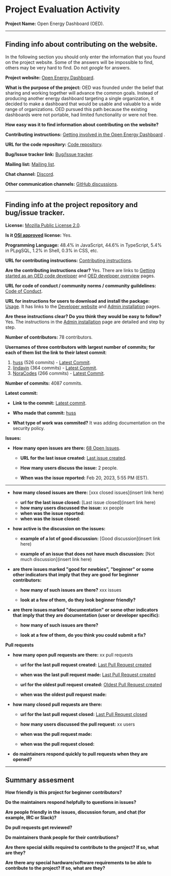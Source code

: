 # Project Evaluation Activity



__Project Name:__  Open Energy Dashboard (OED).


---

## Finding info about contributing on the website.

In the following section you should only enter the information that you
found on the project website. Some of the answers will be impossible to find, others
may be very hard to find. Do not _google_ for answers.

__Project website:__ [Open Energy Dashboard](https://openenergydashboard.github.io/).


__What is the purpose of the project:__ OED was founded under the belief that sharing and working together will advance the common goals. Instead of producing another energy dashboard targeting a single organization, it decided to make a dashboard that would be usable and valuable to a wide range of organizations. OED pursued this path because the existing dashboards were not portable, had limited functionality or were not free.




__How easy was it to find information about contributing on the website?__ 


__Contributing instructions:__ [Getting involved in the Open Energy Dashboard](https://openenergydashboard.github.io/involved.html) .

__URL for the code repository:__ [Code repository](https://github.com/OpenEnergyDashboard/OED).

__Bug/Issue tracker link:__ [Bug/Issue tracker](https://github.com/OpenEnergyDashboard/OED/issues).

__Mailing list:__ [Mailing list](https://openenergydashboard.github.io/contact.html).

__Chat channel:__ [Discord](https://discord.gg/zUVneZU333).

__Other communication channels:__ [GitHub discussions](https://github.com/OpenEnergyDashboard/OED/discussions).


---

## Finding info at the project repository and bug/issue tracker.

__License:__ [Mozilla Public License 2.0](https://github.com/OpenEnergyDashboard/OED/blob/development/License.txt).

__Is it [OSI approved](https://opensource.org/licenses/alphabetical) license:__ Yes.

__Programming Language:__ 48.4% in JavaScript, 44.6% in TypeScript, 5.4% in PLpgSQL, 1.2% in Shell, 0.3% in CSS, etc.

__URL for contributing instructions:__ [Contributing instructions](https://github.com/OpenEnergyDashboard/OED/blob/development/CONTRIBUTING.md).

__Are the contributing instructions clear?__ Yes. There are links to [Getting started as an OED code developer](https://openenergydashboard.github.io/developer/gettingStarted.html) and [OED developer overview](https://openenergydashboard.github.io/developer/) pages.


__URL for code of conduct / community norms / community guildelines:__ [Code of Conduct](https://github.com/OpenEnergyDashboard/OED/blob/development/CODE_OF_CONDUCT.md).

__URL for instructions for users to download and install the package:__ [Usage](https://github.com/OpenEnergyDashboard/OED/blob/development/USAGE.md). It has links to the [Developer website](https://openenergydashboard.github.io/developer/) and [Admin installation](https://openenergydashboard.github.io/help/v0.7.0/adminInstallation.html) pages.


__Are these instructions clear? Do you think they would be easy to follow?__ Yes. The instructions in the [Admin installation](https://openenergydashboard.github.io/help/v0.7.0/adminInstallation.html) page are detailed and step by step.


__Number of contributors:__ 78 contributors.


__Usernames of three contributors with largest number of commits; for
each of them list the link to their latest commit__:

1. [huss](https://github.com/huss) (526 commits) - [Latest Commit](https://github.com/OpenEnergyDashboard/OED/commit/c0f06f97cfd11c6fb0569b20170573b3266a72a3).
2. [lindavin](https://github.com/lindavin) (364 commits) - [Latest Commit](https://github.com/OpenEnergyDashboard/OED/commit/f75197d287897a42b45ce38e9d0339e09a766c45).
3. [NoraCodes](https://github.com/NoraCodes) (266 commits) - [Latest Commit](https://github.com/OpenEnergyDashboard/OED/commit/a30d869e6a81a8d32fd8b51ec7e6ef8cac5a8cc3).


__Number of commits:__ 4087 commits.

__Latest commit:__

- __Link to the commit:__ [Latest commit](https://github.com/OpenEnergyDashboard/OED/commit/c0f06f97cfd11c6fb0569b20170573b3266a72a3).

- __Who made that commit:__ [huss](https://github.com/huss)

- __What type of work was commited?__ It was adding documentation on the security policy.


__Issues:__

- __How many open issues are there:__ [68 Open Issues](https://github.com/OpenEnergyDashboard/OED/issues?q=is%3Aopen+is%3Aissue).

    - __URL for the last issue created:__ [Last issue created](https://github.com/OpenEnergyDashboard/OED/issues/871).

    - __How many users discuss the issue:__ 2 people.
    
    - __When was the issue reported:__ Feb 20, 2023, 5:55 PM (EST).
    
---

- __how many closed issues are there:__ [xxx closed issues](insert link here)
    - __url for the last issue closed:__ [Last issue closed](insert link here)
    - __how many users discussed the issue:__ xx people
    - __when was the issue reported:__ 
    - __when was the issue closed:__ 

- __how active is the discussion on the issues:__ 

    - __example of a lot of good discussion:__ [Good discussion](insert link here)
    
    - __example of an issue that does not have much discussion:__ [Not much discussion](insert link here)



- __are there issues marked "good for newbies", "beginner" or some other indicators that imply that they are good for beginner contributors:__ 

    - __how many of such issues are there?__ xxx issues
    
    - __look at a few of them, do they look beginner friendly?__ 



- __are there issues marked "documentation" or some other indicators that imply that they are documentation (user or developer specific):__ 

    - __how many of such issues are there?__ 
    
    - __look at a few of them, do you think you could submit a fix?__ 



__Pull requests__

- __how many open pull requests are there:__ xx pull requests

    - __url for the last pull request created:__ [Last Pull Request created]()
    
    - __when was the last pull request made:__ [Last Pull Request created]()

    - __url for the oldest pull request created:__ [Oldest Pull Request created]()
    
    - __when was the oldest pull request made:__ 

- __how many closed pull requests are there:__ 

    - __url for the last pull request closed:__ [Last Pull Request closed]()
    
    - __how many users discussed the pull request:__ xx users
    
    - __when was the pull request made:__  
    
    - __when was the pull request closed:__ 
    

- __do maintainers respond quickly to pull requests when they are opened?__ 





---


## Summary assesment
__How friendly is this project for beginner contributors?__




__Do the maintainers respond helpfully to questions in issues?__



__Are people friendly in the issues, discussion forum, and chat (for example, IRC or Slack)?__




__Do pull requests get reviewed?__



__Do maintainers thank people for their contributions?__



__Are there special skills required to contribute to the project? If so, what are they?__



__Are there any special hardware/software requirements to be able to contribute to the project? If so, what are they?__

